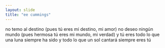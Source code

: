 ```yaml
---
layout: slide
title: "ee cummings"
---
```


no temo al destino (pues tú eres mi destino, mi amor)
no deseo ningún mundo (pues hermosa tú eres mi mundo,
mi verdad)  y tú eres todo lo que una luna siempre
ha sido y todo lo que un sol cantará siempre eres tú